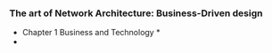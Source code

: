 ### The art of Network Architecture: Business-Driven design

* Chapter 1 Business and Technology 
	* 
* 
